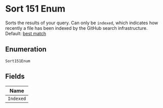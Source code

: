 
# Sort 151 Enum

Sorts the results of your query. Can only be `indexed`, which indicates how recently a file has been indexed by the GitHub search infrastructure. Default: [best match](https://docs.github.com/rest/reference/search#ranking-search-results)

## Enumeration

`Sort151Enum`

## Fields

| Name |
|  --- |
| `Indexed` |

